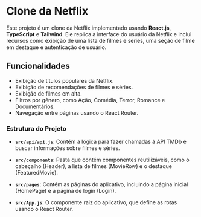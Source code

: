 # Clone da Netflix
Este projeto é um clone da Netflix implementado usando **React.js**, **TypeScript** e **Tailwind**. Ele replica a interface do usuário da Netflix e inclui recursos como exibição de uma lista de filmes e series, uma seção de filme em destaque e autenticação de usuário.

## Funcionalidades
- Exibição de títulos populares da Netflix.
- Exibição de recomendações de filmes e séries.
- Exibição de filmes em alta.
- Filtros por gênero, como Ação, Comédia, Terror, Romance e Documentários.
- Navegação entre páginas usando o React Router.

### Estrutura do Projeto

- **`src/api/api.js`**: Contém a lógica para fazer chamadas à API TMDb e buscar informações sobre filmes e séries.

- **`src/components`**: Pasta que contém componentes reutilizáveis, como o cabeçalho (Header), a lista de filmes (MovieRow) e o destaque (FeaturedMovie).

- **`src/pages`**: Contém as páginas do aplicativo, incluindo a página inicial (HomePage) e a página de login (Login).

- **`src/App.js`**: O componente raiz do aplicativo, que define as rotas usando o React Router.
